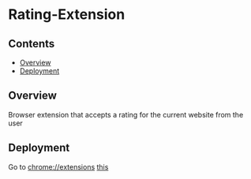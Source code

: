 # Rating-Extension



## Contents

- [Overview](#overview)
- [Deployment](#deployment)

## Overview
Browser extension that accepts a rating for the current website from the user

## Deployment
Go to [chrome://extensions](chrome://extensions)
[this](https://developer.chrome.com/docs/extensions/)
